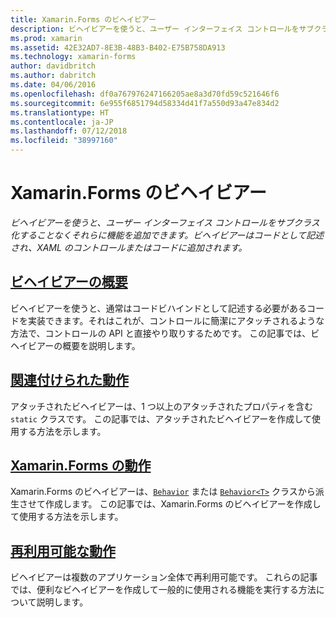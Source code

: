 ```yaml
---
title: Xamarin.Forms のビヘイビアー
description: ビヘイビアーを使うと、ユーザー インターフェイス コントロールをサブクラス化することなくそれらに機能を追加できます。 ビヘイビアーはコードとして記述され、XAML のコントロールまたはコードに追加されます。
ms.prod: xamarin
ms.assetid: 42E32AD7-8E3B-48B3-B402-E75B758DA913
ms.technology: xamarin-forms
author: davidbritch
ms.author: dabritch
ms.date: 04/06/2016
ms.openlocfilehash: df0a767976247166205ae8a3d70fd59c521646f6
ms.sourcegitcommit: 6e955f6851794d58334d41f7a550d93a47e834d2
ms.translationtype: HT
ms.contentlocale: ja-JP
ms.lasthandoff: 07/12/2018
ms.locfileid: "38997160"
---
```

# <a name="xamarinforms-behaviors"></a>Xamarin.Forms のビヘイビアー

_ビヘイビアーを使うと、ユーザー インターフェイス コントロールをサブクラス化することなくそれらに機能を追加できます。ビヘイビアーはコードとして記述され、XAML のコントロールまたはコードに追加されます。_

## <a name="introduction-to-behaviorsintroductionmd"></a>[ビヘイビアーの概要](introduction.md)

ビヘイビアーを使うと、通常はコードビハインドとして記述する必要があるコードを実装できます。それはこれが、コントロールに簡潔にアタッチされるような方法で、コントロールの API と直接やり取りするためです。 この記事では、ビヘイビアーの概要を説明します。

## <a name="attached-behaviorsattachedmd"></a>[関連付けられた動作](attached.md)

アタッチされたビヘイビアーは、1 つ以上のアタッチされたプロパティを含む `static` クラスです。 この記事では、アタッチされたビヘイビアーを作成して使用する方法を示します。

## <a name="xamarinforms-behaviorscreatingmd"></a>[Xamarin.Forms の動作](creating.md)

Xamarin.Forms のビヘイビアーは、[`Behavior`](xref:Xamarin.Forms.Behavior) または [`Behavior<T>`](xref:Xamarin.Forms.Behavior`1) クラスから派生させて作成します。 この記事では、Xamarin.Forms のビヘイビアーを作成して使用する方法を示します。

## <a name="reusable-behaviorsreusableindexmd"></a>[再利用可能な動作](reusable/index.md)

ビヘイビアーは複数のアプリケーション全体で再利用可能です。 これらの記事では、便利なビヘイビアーを作成して一般的に使用される機能を実行する方法について説明します。
